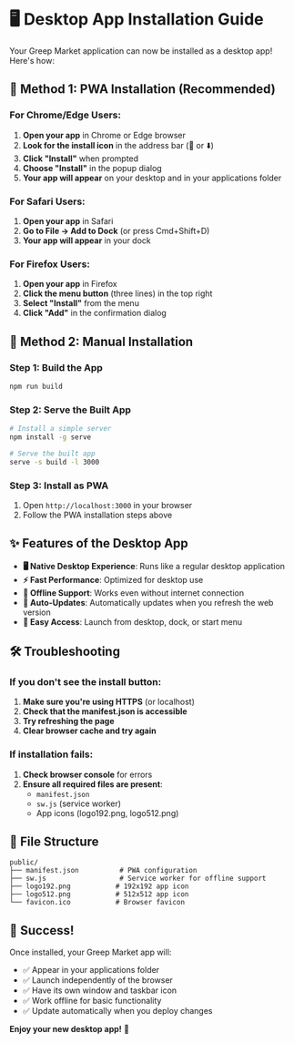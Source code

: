 # 🖥️ Desktop App Installation Guide

Your Greep Market application can now be installed as a desktop app! Here's how:

## 📱 Method 1: PWA Installation (Recommended)

### For Chrome/Edge Users:

1. **Open your app** in Chrome or Edge browser
2. **Look for the install icon** in the address bar (📱 or ⬇️)
3. **Click "Install"** when prompted
4. **Choose "Install"** in the popup dialog
5. **Your app will appear** on your desktop and in your applications folder

### For Safari Users:

1. **Open your app** in Safari
2. **Go to File → Add to Dock** (or press Cmd+Shift+D)
3. **Your app will appear** in your dock

### For Firefox Users:

1. **Open your app** in Firefox
2. **Click the menu button** (three lines) in the top right
3. **Select "Install"** from the menu
4. **Click "Add"** in the confirmation dialog

## 🚀 Method 2: Manual Installation

### Step 1: Build the App

```bash
npm run build
```

### Step 2: Serve the Built App

```bash
# Install a simple server
npm install -g serve

# Serve the built app
serve -s build -l 3000
```

### Step 3: Install as PWA

1. Open `http://localhost:3000` in your browser
2. Follow the PWA installation steps above

## ✨ Features of the Desktop App

- **🖥️ Native Desktop Experience**: Runs like a regular desktop application
- **⚡ Fast Performance**: Optimized for desktop use
- **📱 Offline Support**: Works even without internet connection
- **🔄 Auto-Updates**: Automatically updates when you refresh the web version
- **🎯 Easy Access**: Launch from desktop, dock, or start menu

## 🛠️ Troubleshooting

### If you don't see the install button:

1. **Make sure you're using HTTPS** (or localhost)
2. **Check that the manifest.json is accessible**
3. **Try refreshing the page**
4. **Clear browser cache and try again**

### If installation fails:

1. **Check browser console** for errors
2. **Ensure all required files are present**:
   - `manifest.json`
   - `sw.js` (service worker)
   - App icons (logo192.png, logo512.png)

## 📁 File Structure

```
public/
├── manifest.json          # PWA configuration
├── sw.js                  # Service worker for offline support
├── logo192.png           # 192x192 app icon
├── logo512.png           # 512x512 app icon
└── favicon.ico           # Browser favicon
```

## 🎉 Success!

Once installed, your Greep Market app will:

- ✅ Appear in your applications folder
- ✅ Launch independently of the browser
- ✅ Have its own window and taskbar icon
- ✅ Work offline for basic functionality
- ✅ Update automatically when you deploy changes

**Enjoy your new desktop app!** 🎊
